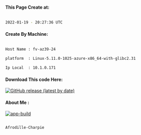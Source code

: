 
   
#### This Page Create at:

```bash

2022-01-19 - 20:27:36 UTC

```

#### Create By Machine:

```bash

Host Name : fv-az39-24

platform  : Linux-5.11.0-1025-azure-x86_64-with-glibc2.31

Ip Local  : 10.1.0.171

```
#### Download This code Here:

[![GitHub release (latest by date)](https://img.shields.io/github/v/release/Afrodille-Charpie/App-Build-1?style=for-the-badge&label=Download)](https://github.com/Afrodille-Charpie/App-Build-1/releases) 

</p> 

#### About Me :

[![app-build](https://github.com/Afrodille-Charpie/App-Build-1/actions/workflows/app-build.yml/badge.svg)](https://github.com/Afrodille-Charpie/App-Build-1/actions/workflows/app-build.yml)

```bash

Afrodille-Charpie

```

